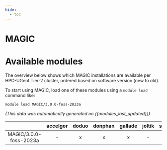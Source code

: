 ```yaml
---
hide:
  - toc
---
```


MAGIC
=====

# Available modules


The overview below shows which MAGIC installations are available per HPC-UGent Tier-2 cluster, ordered based on software version (new to old).

To start using MAGIC, load one of these modules using a `module load` command like:

```shell
module load MAGIC/3.0.0-foss-2023a
```

*(This data was automatically generated on {{modules_last_updated}})*  

| |accelgor|doduo|donphan|gallade|joltik|shinx|
| :---: | :---: | :---: | :---: | :---: | :---: | :---: |
|MAGIC/3.0.0-foss-2023a|-|x|x|x|-|x|
